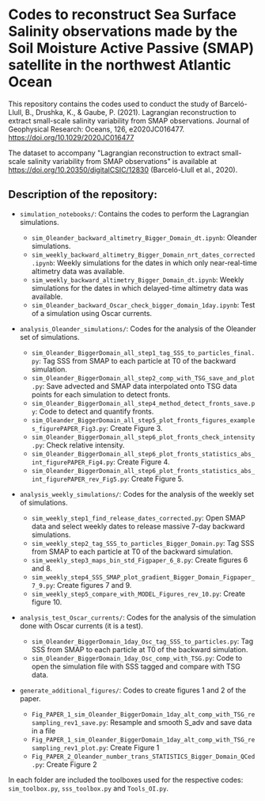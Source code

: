 # Codes to reconstruct Sea Surface Salinity observations made by the Soil Moisture Active Passive (SMAP) satellite in the northwest Atlantic Ocean

This repository contains the codes used to conduct the study of Barceló-Llull, B., Drushka, K., &amp; Gaube, P. (2021). Lagrangian reconstruction to extract small-scale salinity variability from SMAP observations. Journal of Geophysical Research: Oceans, 126, e2020JC016477. https://doi.org/10.1029/2020JC016477

The dataset to accompany "Lagrangian reconstruction to extract small-scale salinity variability from SMAP observations" is available at https://doi.org/10.20350/digitalCSIC/12830 (Barceló-Llull et al., 2020).

## Description of the repository:

- `simulation_notebooks/`:  Contains the codes to perform the Lagrangian simulations.
  
  - `sim_Oleander_backward_altimetry_Bigger_Domain_dt.ipynb`: Oleander simulations.
  - `sim_weekly_backward_altimetry_Bigger_Domain_nrt_dates_corrected.ipynb`: Weekly simulations for the dates in which only near-real-time altimetry data was available.
  - `sim_weekly_backward_altimetry_Bigger_Domain_dt.ipynb`: Weekly simulations for the dates in which delayed-time altimetry data was available.
  - `sim_Oleander_backward_Oscar_check_bigger_domain_1day.ipynb`: Test of a simulation using Oscar currents.
    
- `analysis_Oleander_simulations/`: Codes for the analysis of the Oleander set of simulations.
  
  - `sim_Oleander_BiggerDomain_all_step1_tag_SSS_to_particles_final.py`: Tag SSS from SMAP to each particle at T0 of the backward simulation.
  - `sim_Oleander_BiggerDomain_all_step2_comp_with_TSG_save_and_plot.py`: Save advected and SMAP data interpolated onto TSG data points for each simulation to detect fronts.
  - `sim_Oleander_BiggerDomain_all_step4_method_detect_fronts_save.py`: Code to detect and quantify fronts. 
  - `sim_Oleander_BiggerDomain_all_step5_plot_fronts_figures_examples_figurePAPER_Fig3.py`: Create Figure 3.
  - `sim_Oleander_BiggerDomain_all_step6_plot_fronts_check_intensity.py`: Check relative intensity.
  - `sim_Oleander_BiggerDomain_all_step6_plot_fronts_statistics_abs_int_figurePAPER_Fig4.py`: Create Figure 4.
  - `sim_Oleander_BiggerDomain_all_step6_plot_fronts_statistics_abs_int_figurePAPER_rev_Fig5.py`: Create Figure 5.

- `analysis_weekly_simulations/`:  Codes for the analysis of the weekly set of simulations.
  
  - `sim_weekly_step1_find_release_dates_corrected.py`: Open SMAP data and select weekly dates to release massive 7-day backward simulations.
  - `sim_weekly_step2_tag_SSS_to_particles_Bigger_Domain.py`: Tag SSS from SMAP to each particle at T0 of the backward simulation.
  - `sim_weekly_step3_maps_bin_std_Figpaper_6_8.py`: Create figures 6 and 8. 
  - `sim_weekly_step4_SSS_SMAP_plot_gradient_Bigger_Domain_Figpaper_7_9.py`: Create figures 7 and 9. 
  - `sim_weekly_step5_compare_with_MODEL_Figures_rev_10.py`: Create figure 10.

- `analysis_test_Oscar_currents/`:  Codes for the analysis of the simulation done with Oscar currents (it is a test).

  - `sim_Oleander_BiggerDomain_1day_Osc_tag_SSS_to_particles.py`: Tag SSS from SMAP to each particle at T0 of the backward simulation.
  - `sim_Oleander_BiggerDomain_1day_Osc_comp_with_TSG.py`: Code to open the simulation file with SSS tagged and compare with TSG data. 

- `generate_additional_figures/`:  Codes to create figures 1 and 2 of the paper.
  
  - `Fig_PAPER_1_sim_Oleander_BiggerDomain_1day_alt_comp_with_TSG_resampling_rev1_save.py`: Resample and smooth S_adv and save data in a file
  - `Fig_PAPER_1_sim_Oleander_BiggerDomain_1day_alt_comp_with_TSG_resampling_rev1_plot.py`: Create Figure 1
  - `Fig_PAPER_2_Oleander_number_trans_STATISTICS_Bigger_Domain_QCed.py`: Create Figure 2
 
In each folder are included the toolboxes used for the respective codes: `sim_toolbox.py`, `sss_toolbox.py` and `Tools_OI.py`.


